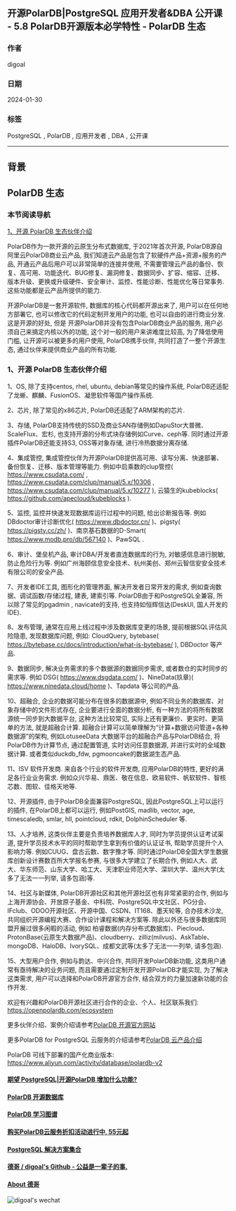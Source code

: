 ## 开源PolarDB|PostgreSQL 应用开发者&DBA 公开课 - 5.8 PolarDB开源版本必学特性 - PolarDB 生态          
                                        
### 作者                                        
digoal                                        
                                        
### 日期                                        
2024-01-30                                       
                                        
### 标签                                        
PostgreSQL , PolarDB , 应用开发者 , DBA , 公开课                              
                                        
----                                        
                                        
## 背景        
    
## PolarDB 生态    
### 本节阅读导航
[1、开源 PolarDB 生态伙伴介绍](#jump1)  
    
PolarDB作为一款开源的云原生分布式数据库, 于2021年首次开源, PolarDB源自阿里云PolarDB商业云产品, 我们知道云产品是包含了软硬件产品+资源+服务的产品, 开通云产品后用户可以非常简单的连接并使用, 不需要管理云产品的备份、恢复、高可用、功能迭代、BUG修复、漏洞修复、数据同步、扩容、缩容、迁移、版本升级、更换或升级硬件、安全审计、监控、性能诊断、性能优化等日常事务. 这些功能都是云产品所提供的能力.   
  
开源PolarDB是一套开源软件, 数据库的核心代码都开源出来了, 用户可以在任何地方部署它, 也可以修改它的代码定制开发用户的功能, 也可以自由的进行商业分发. 这是开源的好处, 但是 开源PolarDB并没有包含PolarDB商业产品的服务, 用户必须自己来搞定内核以外的功能, 这个对一般的用户来讲难度比较高, 为了降低使用门槛, 让开源可以被更多的用户使用, PolarDB携手伙伴, 共同打造了一整个开源生态, 通过伙伴来提供商业产品的所有功能.     
  
  
### <span id="jump1">1、开源 PolarDB 生态伙伴介绍</span>  
  
1、OS, 除了支持centos, rhel, ubuntu, debian等常见的操作系统, PolarDB还适配了龙蜥、麒麟、FusionOS、凝思软件等国产操作系统.   
  
2、芯片, 除了常见的x86芯片, PolarDB还适配了ARM架构的芯片.    
  
3、存储, PolarDB支持传统的SSD及商业SAN存储例如DapuStor大普微、ScaleFlux、宏杉, 也支持开源的分布式块存储例如Curve、ceph等. 同时通过开源插件PolarDB还能支持S3, OSS等对象存储, 进行冷热数据分离存储.   
  
4、集成管控, 集成管控伙伴为开源PolarDB提供高可用、读写分离、快速部署、备份恢复、迁移、版本管理等能力. 例如中启乘数的clup管控( https://www.csudata.com/ , https://www.csudata.com/clup/manual/5.x/10306 , https://www.csudata.com/clup/manual/5.x/10277 ), 云猿生的kubeblocks( https://github.com/apecloud/kubeblocks ).    
  
5、监控, 监控并快速发现数据库运行过程中的问题, 给出诊断报告等. 例如DBdoctor审计诊断优化( https://www.dbdoctor.cn/ )、pigsty( https://pigsty.cc/zh/ )、南京基石数据的D-Smart( https://www.modb.pro/db/567140 )、PawSQL .    
  
6、审计、堡垒机产品, 审计DBA/开发者直连数据库的行为, 对敏感信息进行脱敏, 防止危险行为等. 例如广州海颐信息安全技术、杭州美创、郑州云智信安安全技术有限公司的安全产品.   
  
7、开发者IDE工具, 图形化的管理界面, 解决开发者日常开发的需求, 例如查询数据、调试函数/存储过程, 建表, 建索引等. PolarDB由于和PostgreSQL全兼容, 所以除了常见的pgadmin , navicate的支持, 也支持如恒辉信达(DeskUI, 国人开发的IDE).   
  
8、发布管理, 通常在应用上线过程中涉及数据库变更的场景, 提前根据SQL评估风险隐患, 发现数据库问题, 例如: CloudQuery, bytebase( https://bytebase.cc/docs/introduction/what-is-bytebase/ ), DBDoctor 等产品.   
  
9、数据同步, 解决业务需求的多个数据源的数据同步需求, 或者数仓的实时同步的需求等. 例如 DSG( https://www.dsgdata.com/ )、NineData(玖章)( https://www.ninedata.cloud/home )、Tapdata 等公司的产品.    
  
10、超融合, 企业的数据可能分布在很多的数据源中, 例如不同业务的数据库、对象存储中的文件形式存在, 企业要进行全面的数据分析, 有一种方法的将所有数据源统一同步到大数据平台, 这种方法比较常见, 实际上还有更廉价、更实时、更简单的方法, 就是超融合计算. 超融合计算可以简单理解为“计算+数据访问管道+各种数据源”的架构, 例如LotuseeData 大数据平台的超融合产品与PolarDB结合, 将PolarDB作为计算节点, 通过配置管道, 实时访问任意数据源, 并进行实时的全域数据计算. 或者类似duckdb_fdw, pgmooncake的数据湖生态产品.    
  
11、ISV 软件开发商. 来自各个行业的软件开发商, 应用PolarDB的特性, 更好的满足各行业业务需求. 例如众兴华易、鼎医、敬在信息、欧易软件、帆软软件、智核芯数、图软、佳格天地等.    
  
12、开源插件, 由于PolarDB全面兼容PostgreSQL, 因此PostgreSQL上可以运行的插件, 在PolarDB上都可以运行, 例如PostGIS, madlib, vector, age, timescaledb, smlar, hll, pointcloud, rdkit, DolphinScheduler 等.   
  
13、人才培养, 这类伙伴主要是负责培养数据库人才, 同时为学员提供认证考试渠道, 提升学员技术水平的同时帮助学生拿到有价值的认证证书, 帮助学员提升个人影响力等. 例如CUUG、盘古云数、数字豫才等.  同时通过PolarDB全国大学生数据库创新设计赛数百所大学报名参赛, 与很多大学建立了长期合作, 例如人大、武大、华东师范、山东大学、哈工大、天津职业师范大学、深圳大学、温州大学(太多了无法一一列举, 请多包涵)等.   
  
14、社区与新媒体, PolarDB开源社区和其他开源社区也有非常紧密的合作, 例如与上海开源协会、开放原子基金、中科院、PostgreSQL中文社区、PG分会、IFclub、ODOO开源社区、开源中国、CSDN、IT168、墨天轮等, 合办技术沙龙, 共同组织开源编程大赛、合作设计课程和解决方案等. 除此以外还与很多数据库同盟开展过很多闲暇的活动, 例如 柏睿数据(内存分布式数据库)、Piecloud、ProtonBase(云原生大数据产品)、cloudberry、zilliz(milvus)、AskTable、mongoDB、HaloDB、IvorySQL、成都文武等(太多了无法一一列举, 请多包涵).   
  
15、大型用户合作, 例如与韵达、中兴合作, 共同开发PolarDB新功能, 这类用户通常有亟待解决的业务问题, 而且需要通过定制开发开源PolarDB才能实现, 为了解决这类需求, 用户可以选择和PolarDB开源官方合作, 结合双方的力量加速新功能的合作开发.   
   
   
欢迎有兴趣和PolarDB开源社区进行合作的企业、个人、社区联系我们: https://openpolardb.com/ecosystem    
    
更多伙伴介绍、案例介绍请参考[PolarDB 开源官方网站](https://openpolardb.com/home)   
    
更多PolarDB for PostgreSQL 云服务的介绍请参考[PolarDB 云产品介绍](https://www.aliyun.com/product/apsaradb/polardbpg)  
  
PolarDB 可线下部署的国产化商业版本: https://www.aliyun.com/activity/database/polardb-v2   
  
#### [期望 PostgreSQL|开源PolarDB 增加什么功能?](https://github.com/digoal/blog/issues/76 "269ac3d1c492e938c0191101c7238216")
  
  
#### [PolarDB 开源数据库](https://openpolardb.com/home "57258f76c37864c6e6d23383d05714ea")
  
  
#### [PolarDB 学习图谱](https://www.aliyun.com/database/openpolardb/activity "8642f60e04ed0c814bf9cb9677976bd4")
  
  
#### [购买PolarDB云服务折扣活动进行中, 55元起](https://www.aliyun.com/activity/new/polardb-yunparter?userCode=bsb3t4al "e0495c413bedacabb75ff1e880be465a")
  
  
#### [PostgreSQL 解决方案集合](../201706/20170601_02.md "40cff096e9ed7122c512b35d8561d9c8")
  
  
#### [德哥 / digoal's Github - 公益是一辈子的事.](https://github.com/digoal/blog/blob/master/README.md "22709685feb7cab07d30f30387f0a9ae")
  
  
#### [About 德哥](https://github.com/digoal/blog/blob/master/me/readme.md "a37735981e7704886ffd590565582dd0")
  
  
![digoal's wechat](../pic/digoal_weixin.jpg "f7ad92eeba24523fd47a6e1a0e691b59")
  

